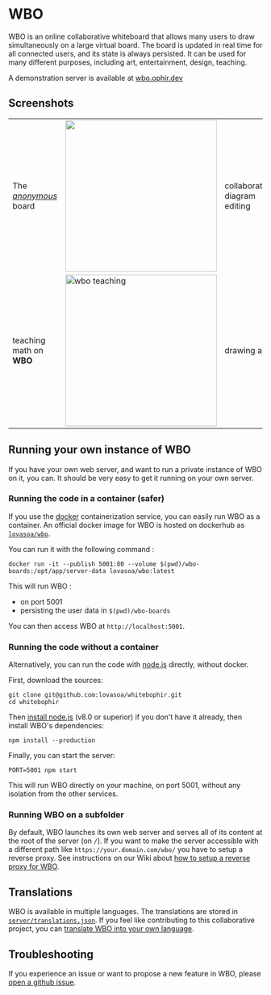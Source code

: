 # WBO

WBO is an online collaborative whiteboard that allows many users to draw simultaneously on a large virtual board.
The board is updated in real time for all connected users, and its state is always persisted. It can be used for many different purposes, including art, entertainment, design, teaching.

A demonstration server is available at [wbo.ophir.dev](https://wbo.ophir.dev)

## Screenshots

<table>
 <tr>
  <td> The <i><a href="https://wbo.ophir.dev/boards/anonymous">anonymous</a></i> board
  <td> <img width="300" src="https://user-images.githubusercontent.com/552629/59885574-06e02b80-93bc-11e9-9150-0670a1c5d4f3.png">
  <td> collaborative diagram editing
  <td> <img alt="Screenshot of WBO's user interface: architecture" width="300" src="https://user-images.githubusercontent.com/552629/59915054-07101380-941c-11e9-97c9-4980f50d302a.png" />
  
  <tr>
   <td> teaching math on <b>WBO</b>
   <td> <img alt="wbo teaching" width="300" src="https://user-images.githubusercontent.com/552629/59915737-a386e580-941d-11e9-81ff-db9e37f140db.png" />
   <td> drawing art
   <td> <img alt="angel drawn on WBO" width="300" src="https://user-images.githubusercontent.com/552629/59914139-08404100-941a-11e9-9c29-bd2569fe4730.png"/>
</table>

## Running your own instance of WBO

If you have your own web server, and want to run a private instance of WBO on it, you can. It should be very easy to get it running on your own server.

### Running the code in a container (safer)

If you use the [docker](https://www.docker.com/) containerization service, you can easily run WBO as a container. 
An official docker image for WBO is hosted on dockerhub as [`lovasoa/wbo`](https://hub.docker.com/repository/docker/lovasoa/wbo).

You can run it with the following command :

```
docker run -it --publish 5001:80 --volume $(pwd)/wbo-boards:/opt/app/server-data lovasoa/wbo:latest
```

This will run WBO :
 - on port 5001
 - persisting the user data in `$(pwd)/wbo-boards`

You can then access WBO at `http://localhost:5001`.

### Running the code without a container

Alternatively, you can run the code with [node.js](https://nodejs.org/) directly, without docker.

First, download the sources:
```
git clone git@github.com:lovasoa/whitebophir.git
cd whitebophir
```

Then [install node.js](https://nodejs.org/en/download/) (v8.0 or superior)
if you don't have it already, then install WBO's dependencies:

```
npm install --production
```

Finally, you can start the server:
```
PORT=5001 npm start
```

This will run WBO directly on your machine, on port 5001, without any isolation from the other services.

### Running WBO on a subfolder

By default, WBO launches its own web server and serves all of its content at the root of the server (on `/`).
If you want to make the server accessible with a different path like `https://your.domain.com/wbo/` you have to setup a reverse proxy.
See instructions on our Wiki about [how to setup a reverse proxy for WBO](https://github.com/lovasoa/whitebophir/wiki/Setup-behind-Reverse-Proxies).

## Translations

WBO is available in multiple languages. The translations are stored in [`server/translations.json`](./server/translations.json). 
If you feel like contributing to this collaborative project, you can [translate WBO into your own language](https://github.com/lovasoa/whitebophir/wiki/How-to-translate-WBO-into-your-own-language).

## Troubleshooting

If you experience an issue or want to propose a new feature in WBO, please [open a github issue](https://github.com/lovasoa/whitebophir/issues/new).
